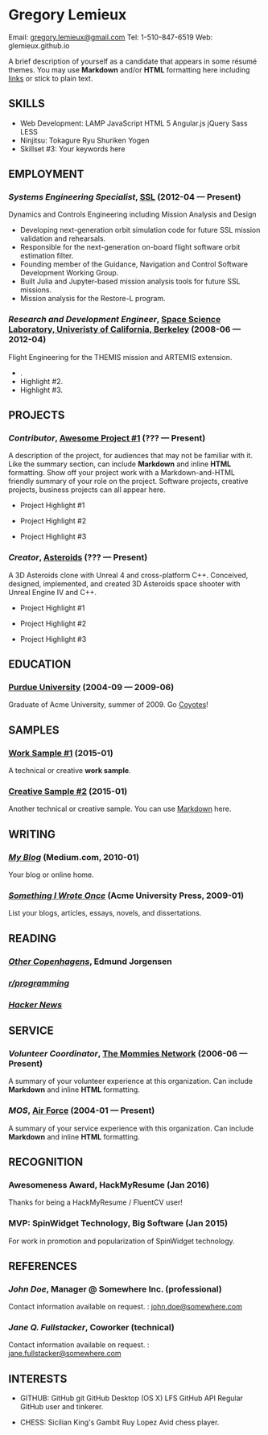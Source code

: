 Gregory Lemieux
============
Email: gregory.lemieux@gmail.com
Tel: 1-510-847-6519
Web: glemieux.github.io

A brief description of yourself as a candidate that appears in some résumé themes. You may use **Markdown** and/or <strong>HTML</strong> formatting here including [links](https://en.wikipedia.org/wiki/Special:Random) or stick to plain text.

## SKILLS

  - Web Development: LAMP JavaScript HTML 5 Angular.js jQuery Sass LESS 
  - Ninjitsu: Tokagure Ryu Shuriken Yogen 
  - Skillset #3: Your keywords here 

## EMPLOYMENT

### *Systems Engineering Specialist*, [SSL](http://sslmda.com) (2012-04 — Present)

Dynamics and Controls Engineering including Mission Analysis and Design
  - Developing next-generation orbit simulation code for future SSL mission validation and rehearsals.
  - Responsible for the next-generation on-board flight software orbit estimation filter.
  - Founding member of the Guidance, Navigation and Control Software Development Working Group.
  - Built Julia and Jupyter-based mission analysis tools for future SSL missions.
  - Mission analysis for the Restore-L program.

### *Research and Development Engineer*, [Space Science Laboratory, Univeristy of California, Berkeley](http://www.ssl.berkeley.edu/) (2008-06 — 2012-04)

Flight Engineering for the THEMIS mission and ARTEMIS extension.
  - .
  - Highlight #2.
  - Highlight #3.


## PROJECTS

### *Contributor*, [Awesome Project #1](http://project-page.org) (??? — Present)

A description of the project, for audiences that may not be familiar with it. Like the summary section, can include **Markdown** and inline <strong>HTML</strong> formatting.
Show off your project work with a Markdown-and-HTML friendly summary of your role on the project. Software projects, creative projects, business projects can all appear here.
  - Project Highlight #1

  - Project Highlight #2

  - Project Highlight #3


### *Creator*, [Asteroids](http://asteroids-demo.org) (??? — Present)

A 3D Asteroids clone with Unreal 4 and cross-platform C++.
Conceived, designed, implemented, and created 3D Asteroids space shooter with Unreal Engine IV and C++.
  - Project Highlight #1

  - Project Highlight #2

  - Project Highlight #3




## EDUCATION

### [Purdue University](http://acmeuniversity.edu) (2004-09 — 2009-06)

Graduate of Acme University, summer of 2009. Go [Coyotes](https://en.wikipedia.org/wiki/Coyote)!




## SAMPLES

### [Work Sample #1](http://project-repo.com) (2015-01)

A technical or creative **work sample**.

### [Creative Sample #2](http://project-repo.com) (2015-01)

Another technical or creative sample. You can use [Markdown](https://daringfireball.net/projects/markdown/) here.


## WRITING

### ***[My Blog](http://coding-snorer.com)*** (Medium.com, 2010-01)
Your blog or online home.

### ***[Something I Wrote Once](http://codeproject.com/something-i-wrote-once)*** (Acme University Press, 2009-01)
List your blogs, articles, essays, novels, and dissertations.


## READING

### [*Other Copenhagens*](http://www.amazon.com/Other-Copenhagens-And-Stories/dp/0984749209), Edmund Jorgensen

### [*r/programming*](https://www.reddit.com/r/programming)

### [*Hacker News*](https://news.ycombinator.com/)


## SERVICE

### *Volunteer Coordinator*, [The Mommies Network](http://themommiesnetwork.org) (2006-06 — Present)

A summary of your volunteer experience at this organization. Can include **Markdown** and inline <strong>HTML</strong> formatting.

### *MOS*, [Air Force](https://service-website.mil) (2004-01 — Present)

A summary of your service experience with this organization. Can include **Markdown** and inline <strong>HTML</strong> formatting.


## RECOGNITION

### Awesomeness Award, HackMyResume (Jan 2016)
Thanks for being a HackMyResume / FluentCV user!

### MVP: SpinWidget Technology, Big Software (Jan 2015)
For work in promotion and popularization of SpinWidget technology.




## REFERENCES

### *John Doe*, Manager @ Somewhere Inc. (professional)
Contact information available on request.
: john.doe@somewhere.com

### *Jane Q. Fullstacker*, Coworker (technical)
Contact information available on request.
: jane.fullstacker@somewhere.com


## INTERESTS

- GITHUB: GitHub git GitHub Desktop (OS X) LFS GitHub API 
Regular GitHub user and tinkerer.

- CHESS: Sicilian King's Gambit Ruy Lopez 
Avid chess player.


